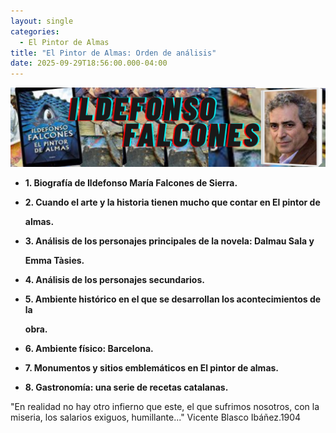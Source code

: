 ```yaml
---
layout: single
categories:
  - El Pintor de Almas
title: "El Pintor de Almas: Orden de análisis"
date: 2025-09-29T18:56:00.000-04:00
---
```


 ![](/assets/img/banner-el-pintor-de-almas.png)

 * **1. Biografía de Ildefonso María Falcones de Sierra.**


* **2. Cuando el arte y la historia tienen mucho que contar en El pintor de**

  **almas.**


* **3. Análisis de los personajes principales de la novela: Dalmau Sala y**

  **Emma Tàsies.**


* **4. Análisis de los personajes secundarios.**


* **5. Ambiente histórico en el que se desarrollan los acontecimientos de la**

  **obra.**


* **6. Ambiente físico: Barcelona.**


* **7. Monumentos y sitios emblemáticos en El pintor de almas.**


* **8. Gastronomía: una serie de recetas catalanas.**


"En realidad no hay otro infierno que este, el que sufrimos nosotros, con la miseria, los salarios exiguos, humillante..." Vicente Blasco Ibáñez.1904
